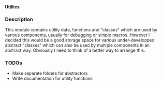 #### Utilites

### Description

This module contains utility data, functions and "classes" which are used by various components, usually for debugging or simple macros. However I decided this would be a good storage space for various under-developped abstract "classes" which can also be used by multiple components in an abstract way. Obviously I need to think of a better way to arrange this.

### TODOs

- Make separate folders for abstractors
- Write documentation for utility functions